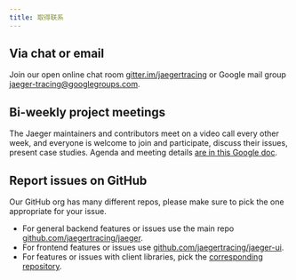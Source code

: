 ```yaml
---
title: 取得联系
---
```


## Via chat or email

Join our open online chat room [gitter.im/jaegertracing](https://gitter.im/jaegertracing/Lobby) or Google mail group [jaeger-tracing@googlegroups.com](https://groups.google.com/forum/#!forum/jaeger-tracing).

## Bi-weekly project meetings

The Jaeger maintainers and contributors meet on a video call every other week, and everyone is welcome to join and participate, discuss their issues, present case studies. Agenda and meeting details [are in this Google doc][bi-weekly-call].

## Report issues on GitHub

Our GitHub org has many different repos, please make sure to pick the one appropriate for your issue.

- For general backend features or issues use the main repo [github.com/jaegertracing/jaeger](https://github.com/jaegertracing/jaeger).
- For frontend features or issues use [github.com/jaegertracing/jaeger-ui](https://github.com/jaegertracing/jaeger-ui).
- For features or issues with client libraries, pick the [corresponding repository](/docs/latest/client-libraries/#supported-libraries).

[bi-weekly-call]: https://docs.google.com/document/d/1ZuBAwTJvQN7xkWVvEFXj5WU9_JmS5TPiNbxCJSvPqX0/
